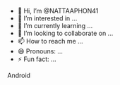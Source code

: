 - 👋 Hi, I’m @NATTAAPHON41
- 👀 I’m interested in ...
- 🌱 I’m currently learning ...
- 💞️ I’m looking to collaborate on ...
- 📫 How to reach me ...
- 😄 Pronouns: ...
- ⚡ Fun fact: ...

<!---
NATTAAPHON41/NATTAAPHON41 is a ✨ special ✨ repository because its `README.md` (this file) appears on your GitHub profile.
You can click the Preview link to take a look at your changes.
---> Android 
